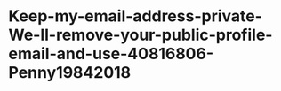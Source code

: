 # Keep-my-email-address-private-We-ll-remove-your-public-profile-email-and-use-40816806-Penny19842018